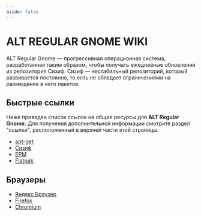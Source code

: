 ```yaml
---
aside: false
---
```


# ALT REGULAR GNOME WIKI

ALT Regular Gnome — прогрессивная операционная система, разработанная таким образом, чтобы получать ежедневные обновления из репозитория Сизиф. Сизиф — нестабильный репозиторий, который развивается постоянно, то есть не обладает ограничениями на размещение в него пакетов.
## Быстрые ссылки

Ниже приведен список ссылок на общие ресурсы для **ALT Regular Gnome**. Для получения дополнительной информации смотрите раздел "ссылки", расположенный в верхней части этой страницы.

* [apt-get](/)
* [Сизиф](/sisyphus)
* [EPM](/epm)
* [Flatpak](/flatpak)

## Браузеры

* [Яндекс Браузер](/yandex-browser)
* [Firefox](/firefox)
* [Chromium](/chromium)